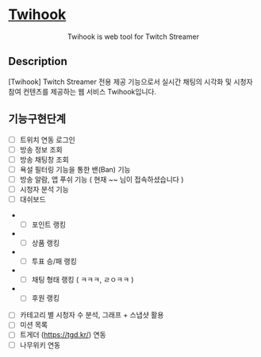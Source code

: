 

<p align="center">
  <a href="http://nestjs.com/" target="blank"><h1>Twihook</h1></a>
</p>
<p align="center">Twihook is web tool for Twitch Streamer</p>

  <!--[![Backers on Open Collective](https://opencollective.com/nest/backers/badge.svg)](https://opencollective.com/nest#backer)
  [![Sponsors on Open Collective](https://opencollective.com/nest/sponsors/badge.svg)](https://opencollective.com/nest#sponsor)-->

## Description
[Twihook] Twitch Streamer 전용 제공 기능으로서 실시간 채팅의 시각화 및 시청자 참여 컨텐츠를 제공하는 웹 서비스 Twihook입니다.

## 기능구현단계
- [ ] 트위치 연동 로그인
- [ ] 방송 정보 조회
- [ ] 방송 채팅창 조회
- [ ] 욕설 필터링 기능을 통한 밴(Ban) 기능
- [ ] 방송 알람, 앱 푸쉬 기능 ( 현재 ~~ 님이 접속하셨습니다 )
- [ ] 시청자 분석 기능
- [ ] 대쉬보드
- - [ ] 포인트 랭킹
- - [ ] 상품 랭킹
- - [ ] 투표 승/패 랭킹
- - [ ] 채팅 형태 랭킹 ( ㅋㅋㅋ, ㄹㅇㅋㅋ )
- - [ ] 후원 랭킹
- [ ] 카테고리 별 시청자 수 분석, 그래프 + 스냅샷 활용
- [ ] 미션 목록 
- [ ] 트게더 (https://tgd.kr/) 연동
- [ ] 나무위키 연동
